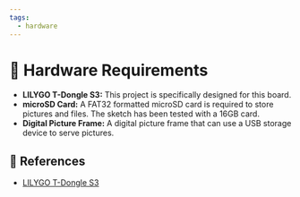```yaml
---
tags:
  - hardware
---
```

# :electric_plug: Hardware Requirements

- **LILYGO T-Dongle S3:** This project is specifically designed for this board.
- **microSD Card:** A FAT32 formatted microSD card is required to store pictures and files. The sketch has been tested with a 16GB card.
- **Digital Picture Frame:** A digital picture frame that can use a USB storage device to serve pictures.

## :link: References

- [LILYGO T-Dongle S3][1]

[1]: <https://lilygo.cc/products/t-dongle-s3>
